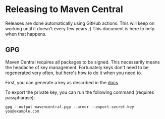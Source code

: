 # Releasing to Maven Central

Releases are done automatically using GitHub actions.
This will keep on working until it doesn't every few years ;)
This document is here to help when that happens.

## GPG

Maven Central requires all packages to be signed.
This necessarily means the headache of key management.
Fortunately keys don't need to be regenerated very often,
but here's how to do it when you need to.

First, you can generate a key as described in the [docs](https://central.sonatype.org/publish/requirements/gpg/).

To export the private key, you can run the following command (requires passpharase):

```shell
gpg --output mavencentral.pgp --armor --export-secret-key you@example.com
```

